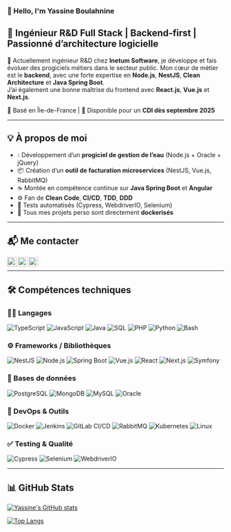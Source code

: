 <!-- Links -->
[linkedin]: https://www.linkedin.com/in/yassine-boulahnine-141491133/
[github]: https://github.com/yasblha
[mail]: mailto:yassineboul0490@gmail.com
<!-- End links -->

### 👋 Hello, I'm Yassine Boulahnine

## 🔧 Ingénieur R&D Full Stack | Backend-first | Passionné d’architecture logicielle

💼 Actuellement ingénieur R&D chez **Inetum Software**, je développe et fais évoluer des progiciels métiers dans le secteur public. Mon cœur de métier est le **backend**, avec une forte expertise en **Node.js**, **NestJS**, **Clean Architecture** et **Java Spring Boot**.  
J’ai également une bonne maîtrise du frontend avec **React.js**, **Vue.js** et **Next.js**.

📍 Basé en Île-de-France | 📅 Disponible pour un **CDI dès septembre 2025**

---

## 💡 À propos de moi
- 💧 Développement d’un **progiciel de gestion de l’eau** (Node.js + Oracle + jQuery)
- 📦 Création d’un **outil de facturation microservices** (NestJS, Vue.js, RabbitMQ)
- ☕ Montée en compétence continue sur **Java Spring Boot** et **Angular**
- ⚙️ Fan de **Clean Code**, **CI/CD**, **TDD**, **DDD**
- 🧪 Tests automatisés (Cypress, WebdriverIO, Selenium)
- 🐳 Tous mes projets perso sont directement **dockerisés**

---

## 📬 Me contacter

[<img src="https://cdn.jsdelivr.net/npm/simple-icons@v3/icons/linkedin.svg" alt="LinkedIn" align="left" height="22px">][linkedin]
[<img src="https://cdn.jsdelivr.net/npm/simple-icons@v3/icons/github.svg" alt="GitHub" align="left" height="22px">][github]
[<img src="https://cdn.jsdelivr.net/npm/simple-icons@v3/icons/gmail.svg" alt="Email" align="left" height="22px">][mail]
<br />

---

## 🛠️ Compétences techniques

### 👨‍💻 Langages
![TypeScript](https://img.shields.io/badge/-TypeScript-3178C6?style=flat-square&logo=typescript)
![JavaScript](https://img.shields.io/badge/-JavaScript-F7DF1E?style=flat-square&logo=javascript&logoColor=black)
![Java](https://img.shields.io/badge/-Java-007396?style=flat-square&logo=java)
![SQL](https://img.shields.io/badge/-SQL-4479A1?style=flat-square&logo=postgresql)
![PHP](https://img.shields.io/badge/-PHP-777BB4?style=flat-square&logo=php)
![Python](https://img.shields.io/badge/-Python-3776AB?style=flat-square&logo=python)
![Bash](https://img.shields.io/badge/-Bash-4EAA25?style=flat-square&logo=gnubash)

### ⚙️ Frameworks / Bibliothèques
![NestJS](https://img.shields.io/badge/-NestJS-E0234E?style=flat-square&logo=nestjs)
![Node.js](https://img.shields.io/badge/-Node.js-339933?style=flat-square&logo=node.js)
![Spring Boot](https://img.shields.io/badge/-Spring%20Boot-6DB33F?style=flat-square&logo=springboot)
![Vue.js](https://img.shields.io/badge/-Vue.js-4FC08D?style=flat-square&logo=vue.js)
![React](https://img.shields.io/badge/-React-61DAFB?style=flat-square&logo=react)
![Next.js](https://img.shields.io/badge/-Next.js-000000?style=flat-square&logo=next.js)
![Symfony](https://img.shields.io/badge/-Symfony-000000?style=flat-square&logo=symfony)

### 🧱 Bases de données
![PostgreSQL](https://img.shields.io/badge/-PostgreSQL-336791?style=flat-square&logo=postgresql)
![MongoDB](https://img.shields.io/badge/-MongoDB-47A248?style=flat-square&logo=mongodb)
![MySQL](https://img.shields.io/badge/-MySQL-4479A1?style=flat-square&logo=mysql)
![Oracle](https://img.shields.io/badge/-Oracle-F80000?style=flat-square&logo=oracle)

### 🚀 DevOps & Outils
![Docker](https://img.shields.io/badge/-Docker-2496ED?style=flat-square&logo=docker)
![Jenkins](https://img.shields.io/badge/-Jenkins-D24939?style=flat-square&logo=jenkins)
![GitLab CI/CD](https://img.shields.io/badge/-GitLab-330F63?style=flat-square&logo=gitlab)
![RabbitMQ](https://img.shields.io/badge/-RabbitMQ-FF6600?style=flat-square&logo=rabbitmq)
![Kubernetes](https://img.shields.io/badge/-Kubernetes-326CE5?style=flat-square&logo=kubernetes)
![Linux](https://img.shields.io/badge/-Linux-FCC624?style=flat-square&logo=linux)

### ✅ Testing & Qualité
![Cypress](https://img.shields.io/badge/-Cypress-17202C?style=flat-square&logo=cypress)
![Selenium](https://img.shields.io/badge/-Selenium-43B02A?style=flat-square&logo=selenium)
![WebdriverIO](https://img.shields.io/badge/-WebdriverIO-FF4A00?style=flat-square&logo=webdriverio)

---

## 📊 GitHub Stats

[![Yassine's GitHub stats](https://github-readme-stats.vercel.app/api?username=yasblha&show_icons=true&theme=radical)](https://github.com/yasblha)

[![Top Langs](https://github-readme-stats.vercel.app/api/top-langs/?username=yasblha&layout=compact&theme=radical)](https://github.com/yasblha)
